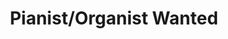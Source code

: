 ---
title: Pianist/Organist Wanted
slug: eldwick_church_organist
image: helps1.jpg
order: 10
external_link: https://www.eldwickchurch.org.uk/
short-description: "Eldwick Church is looking for someone to play piano for hymns
  on Sunday mornings. \n"
description: |
  <strong>Eldwick Church</strong> is looking for someone to play piano for hymns on Sunday mornings.

  They hope to have a few players who could be available on a rota basis,
  covering Sundays between them. The role would involve accompanying the choir during their rehearsal from 9:30 (not every week), and then playing during the service from 10:30 to around 11:20am.

  The instrument itself is a digital piano, it does have a few organ stops (which can be used if the player wishes but are not necessary) and otherwise it is a digital piano with two normal piano pedals.

  They may also be able to provide a DBS-checked driver to pick up the accompanist and take them home again afterwards, if needs be.
permalink: "/help/eldwick_church_organist.html"
layout: help_page
---